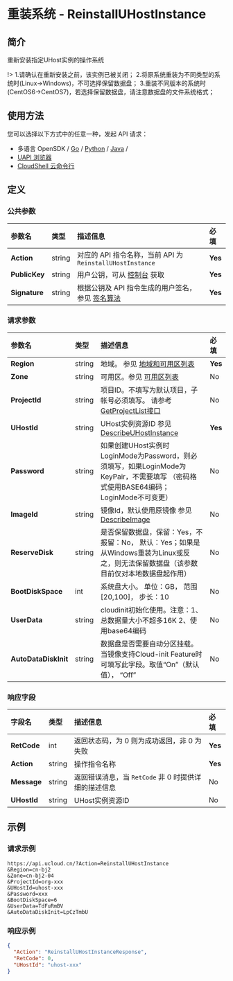 # 重装系统 - ReinstallUHostInstance

## 简介

重新安装指定UHost实例的操作系统



!> 1.请确认在重新安装之前，该实例已被关闭； 2.将原系统重装为不同类型的系统时(Linux-&gt;Windows)，不可选择保留数据盘； 3.重装不同版本的系统时(CentOS6-&gt;CentOS7)，若选择保留数据盘，请注意数据盘的文件系统格式；


## 使用方法

您可以选择以下方式中的任意一种，发起 API 请求：
- 多语言 OpenSDK / [Go](https://github.com/ucloud/ucloud-sdk-go) / [Python](https://github.com/ucloud/ucloud-sdk-python3) / [Java](https://github.com/ucloud/ucloud-sdk-java) /
- [UAPI 浏览器](https://console.ucloud.cn/uapi/detail?id=ReinstallUHostInstance)
- [CloudShell 云命令行](https://shell.ucloud.cn/)


## 定义

### 公共参数

| 参数名 | 类型 | 描述信息 | 必填 |
|:---|:---|:---|:---|
| **Action**     | string  | 对应的 API 指令名称，当前 API 为 `ReinstallUHostInstance`                        | **Yes** |
| **PublicKey**  | string  | 用户公钥，可从 [控制台](https://console.ucloud.cn/uapi/apikey) 获取                                             | **Yes** |
| **Signature**  | string  | 根据公钥及 API 指令生成的用户签名，参见 [签名算法](api/summary/signature.md)  | **Yes** |

### 请求参数

| 参数名 | 类型 | 描述信息 | 必填 |
|:---|:---|:---|:---|
| **Region** | string | 地域。 参见 [地域和可用区列表](https://docs.ucloud.cn/api/summary/regionlist) |**Yes**|
| **Zone** | string | 可用区。参见 [可用区列表](https://docs.ucloud.cn/api/summary/regionlist) |No|
| **ProjectId** | string | 项目ID。不填写为默认项目，子帐号必须填写。 请参考[GetProjectList接口](https://docs.ucloud.cn/api/summary/get_project_list) |No|
| **UHostId** | string | UHost实例资源ID 参见 [DescribeUHostInstance](api/uhost-api/describe_uhost_instance) |**Yes**|
| **Password** | string | 如果创建UHost实例时LoginMode为Password，则必须填写，如果LoginMode为KeyPair，不需要填写 （密码格式使用BASE64编码；LoginMode不可变更） |No|
| **ImageId** | string | 镜像Id，默认使用原镜像 参见 [DescribeImage](api/uhost-api/describe_image) |No|
| **ReserveDisk** | string | 是否保留数据盘，保留：Yes，不报留：No， 默认：Yes；如果是从Windows重装为Linux或反之，则无法保留数据盘（该参数目前仅对本地数据盘起作用） |No|
| **BootDiskSpace** | int | 系统盘大小。 单位：GB， 范围[20,100]， 步长：10 |No|
| **UserData** | string | cloudinit初始化使用。注意：1、总数据量大小不超多16K 2、使用base64编码 |No|
| **AutoDataDiskInit** | string | 数据盘是否需要自动分区挂载。当镜像支持Cloud-init Feature时可填写此字段。取值“On”（默认值）， “Off” |No|

### 响应字段

| 字段名 | 类型 | 描述信息 | 必填 |
|:---|:---|:---|:---|
| **RetCode** | int | 返回状态码，为 0 则为成功返回，非 0 为失败 |**Yes**|
| **Action** | string | 操作指令名称 |**Yes**|
| **Message** | string | 返回错误消息，当 `RetCode` 非 0 时提供详细的描述信息 |No|
| **UHostId** | string | UHost实例资源ID |No|




## 示例

### 请求示例
    
```
https://api.ucloud.cn/?Action=ReinstallUHostInstance
&Region=cn-bj2
&Zone=cn-bj2-04
&ProjectId=org-xxx
&UHostId=uhost-xxx
&Password=xxx
&BootDiskSpace=6
&UserData=TdFuRmBV
&AutoDataDiskInit=LpCzTmbU
```

### 响应示例
    
```json
{
  "Action": "ReinstallUHostInstanceResponse",
  "RetCode": 0,
  "UHostId": "uhost-xxx"
}
```





